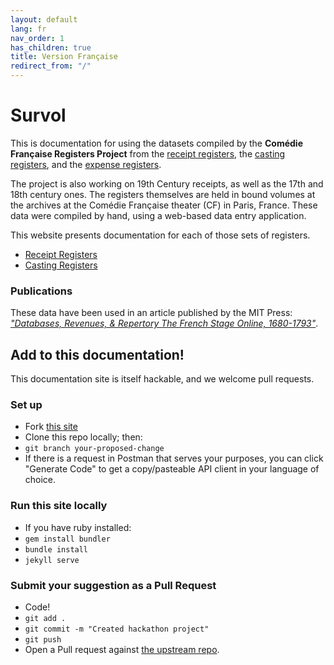 ```yaml
---
layout: default
lang: fr
nav_order: 1
has_children: true
title: Version Française
redirect_from: "/"
---
```


# Survol

This is documentation for using the datasets compiled by the **Comédie Française Registers Project** from the [receipt registers](https://www.cfregisters.org/en/registers/receipt-registers), the [casting registers](https://www.cfregisters.org/en/registers/casting-registers), and the [expense registers](https://www.cfregisters.org/en/registers/expense-registers).

The project is also working on 19th Century receipts, as well as the 17th and 18th century ones. The registers themselves are held in bound volumes at the archives at the Comédie Française theater (CF) in Paris, France. These data were compiled by hand, using a web-based data entry application.

This website presents documentation for each of those sets of registers.

- [Receipt Registers](/receipts/)
- [Casting Registers](/feux/)

### Publications

These data have been used in an article published by the MIT Press: [*"Databases, Revenues, & Repertory
The French Stage Online, 1680-1793"*](https://cfrp.mitpress.mit.edu/).

## Add to this documentation!

This documentation site is itself hackable, and we welcome pull requests.

### Set up
- Fork [this site](https://github.com/mit-history/cfrp-hack/)
- Clone this repo locally; then:
- `git branch your-proposed-change`
- If there is a request in Postman that serves your purposes, you can click "Generate Code" to get a copy/pasteable API client in your language of choice.

### Run this site locally

- If you have ruby installed:
- `gem install bundler`
- `bundle install`
- `jekyll serve`

### Submit your suggestion as a Pull Request

- Code!
- `git add .`
- `git commit -m "Created hackathon project"`
- `git push`
- Open a Pull request against [the upstream repo](https://github.com/mit-history/cfrp-hack/pulls).
